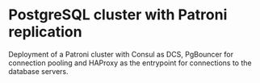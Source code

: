 # PostgreSQL cluster with Patroni replication

Deployment of a Patroni cluster with Consul as DCS, PgBouncer for connection pooling and HAProxy as the entrypoint for connections to the database servers.